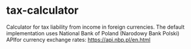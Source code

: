 # tax-calculator
Calculator for tax liability from income in foreign currencies. The default implementation uses National Bank of Poland (Narodowy Bank Polski) APIfor currency exchange rates: https://api.nbp.pl/en.html
